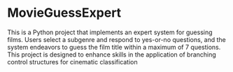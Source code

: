 # MovieGuessExpert
This is a Python project that implements an expert system for guessing films. Users select a subgenre and respond to yes-or-no questions, and the system endeavors to guess the film title within a maximum of 7 questions. This project is designed to enhance skills in the application of branching control structures for cinematic classification
